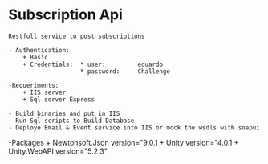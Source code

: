 # Subscription Api
	Restfull service to post subscriptions 
	
	- Authentication:
		+ Basic 
		+ Credentials:	* user:			eduardo
						* password:		Challenge
	
	-Requeriments:
		+ IIS server
		+ Sql server Express
	
	- Build binaries and put in IIS
	- Run Sql scripts to Build Database
	- Deploye Email & Event service into IIS or mock the wsdls with soapui


-Packages
	+ Newtonsoft.Json version="9.0.1
	+ Unity version="4.0.1
	+ Unity.WebAPI version="5.2.3"


